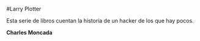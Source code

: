 #Larry Plotter

Esta serie de libros cuentan la historia de un hacker de los que hay pocos.

**Charles Moncada**
